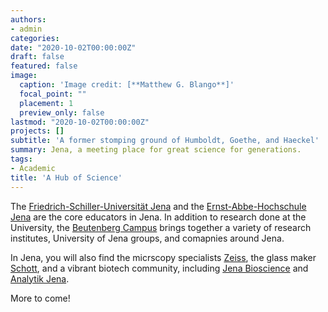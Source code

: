```yaml
---
authors:
- admin
categories:
date: "2020-10-02T00:00:00Z"
draft: false
featured: false
image:
  caption: 'Image credit: [**Matthew G. Blango**]'
  focal_point: ""
  placement: 1
  preview_only: false
lastmod: "2020-10-02T00:00:00Z"
projects: []
subtitle: 'A former stomping ground of Humboldt, Goethe, and Haeckel'
summary: Jena, a meeting place for great science for generations. 
tags:
- Academic
title: 'A Hub of Science'
---
```


The [Friedrich-Schiller-Universität Jena](https://www.uni-jena.de/en) and the [Ernst-Abbe-Hochschule Jena](https://www.eah-jena.de/de-de) are the core educators in Jena. In addition to research done at the University, the [Beutenberg Campus](https://www.beutenberg.de/en/home/) brings together a variety of research institutes, University of Jena groups, and comapnies around Jena. 

In Jena, you will also find the micrscopy specialists [Zeiss](https://en.wikipedia.org/wiki/Jena), the glass maker [Schott](https://www.us.schott.com/english/index.html), and a vibrant biotech community, including [Jena Bioscience](https://www.jenabioscience.com/) and [Analytik Jena](analytik-jena.com/products/life-science/).

More to come!

